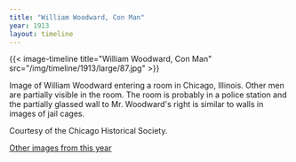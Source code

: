 ```yaml
---
title: "William Woodward, Con Man"
year: 1913
layout: timeline
---
```


{{< image-timeline title="William Woodward, Con Man" src="/img/timeline/1913/large/87.jpg" >}}


Image of William Woodward entering a room in Chicago, Illinois. Other men are partially visible in the room. The room is probably in a police station and the partially glassed wall to Mr. Woodward's right is similar to walls in images of jail cages. 

Courtesy of the Chicago Historical Society.

[Other images from this year](/historical/timeline/1913)